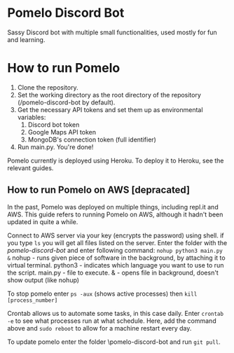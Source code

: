 # Pomelo Discord Bot

Sassy Discord bot with multiple small functionalities, used mostly for fun and learning.

# How to run Pomelo

1. Clone the repository.
2. Set the working directory as the root directory of the repository (/pomelo-discord-bot by default).
3. Get the necessary API tokens and set them up as environmental variables:
   1. Discord bot token
   2. Google Maps API token
   3. MongoDB's connection token (full identifier)
4. Run main.py. You're done!

Pomelo currently is deployed using Heroku. To deploy it to Heroku, see the relevant guides.

## How to run Pomelo on AWS \[depracated\]

In the past, Pomelo was deployed on multiple things, including repl.it and AWS.
This guide refers to running Pomelo on AWS, although it hadn't been updated in quite a while.

Connect to AWS server via your key (encrypts the password) using shell. if you type `ls` you will get all files listed
on the server. Enter the folder with the *pomelo-discord-bot* and enter following command:
`nohup python3 main.py &`
nohup - runs given piece of software in the background, by attaching it to virtual terminal. python3 - indicates which
language you want to use to run the script. main.py - file to execute. & - opens file in background, doesn't show
output (like nohup)

To stop pomelo enter `ps -aux` (shows active processes) then `kill [process_number]`

Crontab allows us to automate some tasks, in this case daily. Enter `crontab -e` to see what processes run at what
schedule. Here, add the command above and `sudo reboot` to allow for a machine restart every day.

To update pomelo enter the folder \pomelo-discord-bot and run `git pull`.

